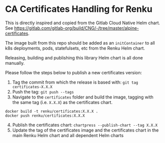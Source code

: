 # CA Certificates Handling for Renku

This is directly inspired and copied from the Gitlab Cloud Native Helm chart. See https://gitlab.com/gitlab-org/build/CNG/-/tree/master/alpine-certificates.

The image built from this repo should be added as an `initContainer` to all k8s deployments, pods, statefulsets, etc from the Renku Helm chart. 

Releasing, building and publishing this library Helm chart is all done manually.

Please follow the steps below to publish a new certificates version:
1. Tag the commit from which the release is based with: `git tag certificates-X.X.X`
2. Push the tag: `git push --tags`
3. Navigate to the `certificates` folder and build the image, tagging with the same tag (i.e. `X.X.X`) as the certificates chart.

```
docker build -t renku/certificates:X.X.X .
docker push renku/certificates:X.X.X
```

4. Publish the certificates chart: `chartpress --publish-chart --tag X.X.X`
5. Update the tag of the certificates image and the certificates chart in the main Renku Helm chart and all dependent Helm charts 
